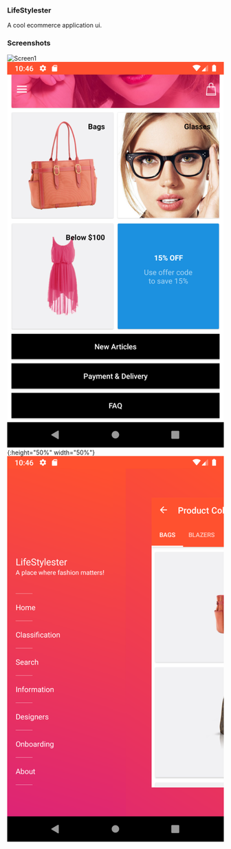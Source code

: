 ### LifeStylester

A cool ecommerce application ui.

### Screenshots

![Screen1](/screenshots/screen1.png|width=200px)
![screen2](/screenshots/screen2.png){:height="50%" width="50%"}
![Screen1](/screenshots/screen3.png)